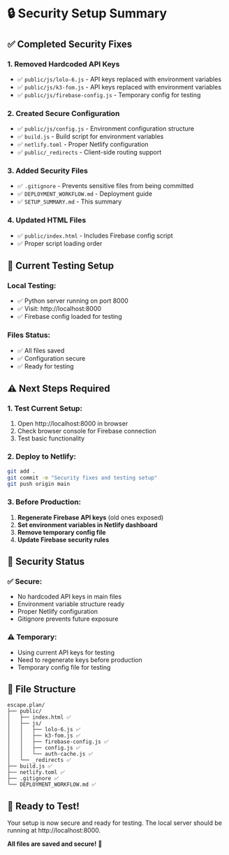 # 🔒 Security Setup Summary

## ✅ **Completed Security Fixes**

### 1. **Removed Hardcoded API Keys**
- ✅ `public/js/lolo-6.js` - API keys replaced with environment variables
- ✅ `public/js/k3-fom.js` - API keys replaced with environment variables
- ✅ `public/js/firebase-config.js` - Temporary config for testing

### 2. **Created Secure Configuration**
- ✅ `public/js/config.js` - Environment configuration structure
- ✅ `build.js` - Build script for environment variables
- ✅ `netlify.toml` - Proper Netlify configuration
- ✅ `public/_redirects` - Client-side routing support

### 3. **Added Security Files**
- ✅ `.gitignore` - Prevents sensitive files from being committed
- ✅ `DEPLOYMENT_WORKFLOW.md` - Deployment guide
- ✅ `SETUP_SUMMARY.md` - This summary

### 4. **Updated HTML Files**
- ✅ `public/index.html` - Includes Firebase config script
- ✅ Proper script loading order

## 🧪 **Current Testing Setup**

### **Local Testing:**
- ✅ Python server running on port 8000
- ✅ Visit: http://localhost:8000
- ✅ Firebase config loaded for testing

### **Files Status:**
- ✅ All files saved
- ✅ Configuration secure
- ✅ Ready for testing

## ⚠️ **Next Steps Required**

### **1. Test Current Setup:**
1. Open http://localhost:8000 in browser
2. Check browser console for Firebase connection
3. Test basic functionality

### **2. Deploy to Netlify:**
```bash
git add .
git commit -m "Security fixes and testing setup"
git push origin main
```

### **3. Before Production:**
1. **Regenerate Firebase API keys** (old ones exposed)
2. **Set environment variables in Netlify dashboard**
3. **Remove temporary config file**
4. **Update Firebase security rules**

## 🔐 **Security Status**

### **✅ Secure:**
- No hardcoded API keys in main files
- Environment variable structure ready
- Proper Netlify configuration
- Gitignore prevents future exposure

### **⚠️ Temporary:**
- Using current API keys for testing
- Need to regenerate keys before production
- Temporary config file for testing

## 📁 **File Structure**
```
escape.plan/
├── public/
│   ├── index.html ✅
│   ├── js/
│   │   ├── lolo-6.js ✅
│   │   ├── k3-fom.js ✅
│   │   ├── firebase-config.js ✅
│   │   ├── config.js ✅
│   │   └── auth-cache.js ✅
│   └── _redirects ✅
├── build.js ✅
├── netlify.toml ✅
├── .gitignore ✅
└── DEPLOYMENT_WORKFLOW.md ✅
```

## 🚀 **Ready to Test!**

Your setup is now secure and ready for testing. The local server should be running at http://localhost:8000.

**All files are saved and secure!** 🎉 